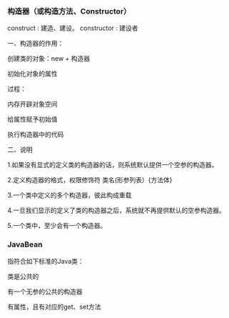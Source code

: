 ### 构造器（或构造方法、Constructor）

construct : 建造、建设。	constructor : 建设者

一、构造器的作用：

创建类的对象：new + 构造器

初始化对象的属性

过程：

内存开辟对象空间

给属性赋予初始值

执行构造器中的代码



二、说明

1.如果没有显式的定义类的构造器的话，则系统默认提供一个空参的构造器。

2.定义构造器的格式，权限修饰符 类名(形参列表）{方法体}

3.一个类中定义的多个构造器，彼此构成重载

4.一旦我们显示的定义了类的构造器之后，系统就不再提供默认的空参构造器。

5.一个类中，至少会有一个构造器。



### JavaBean

指符合如下标准的Java类：

类是公共的

有一个无参的公共的构造器

有属性，且有对应的get、set方法


